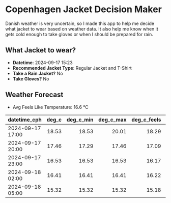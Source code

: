 
# Copenhagen Jacket Decision Maker

Danish weather is very uncertain, so I made this app to help me decide what jacket to wear based on weather data. 
It also help me know when it gets cold enough to take gloves or when I should be prepared for rain.

## What Jacket to wear?

- **Datetime**: 2024-09-17 15:23
- **Recommended Jacket Type**: Regular Jacket and T-Shirt
- **Take a Rain Jacket?** No
- **Take Gloves?** No

## Weather Forecast
- Avg Feels Like Temperature: 16.6 °C

| datetime_cph     |   deg_c |   deg_c_min |   deg_c_max |   deg_c_feels | weather   | wind   | rain   |
|:-----------------|--------:|------------:|------------:|--------------:|:----------|:-------|:-------|
| 2024-09-17 17:00 |   18.53 |       18.53 |       20.01 |         18.29 | Clouds    | Low    | None   |
| 2024-09-17 20:00 |   17.46 |       17.29 |       17.46 |         17.09 | Clouds    | Low    | None   |
| 2024-09-17 23:00 |   16.53 |       16.53 |       16.53 |         16.17 | Clouds    | Low    | None   |
| 2024-09-18 02:00 |   16.41 |       16.41 |       16.41 |         16.22 | Clouds    | Low    | None   |
| 2024-09-18 05:00 |   15.32 |       15.32 |       15.32 |         15.18 | Clouds    | Low    | None   |
        
